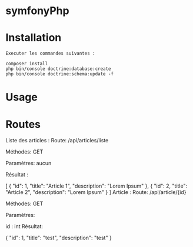 # symfonyPhp

# Installation
    Executer les commandes suivantes :

    composer install    
    php bin/console doctrine:database:create
    php bin/console doctrine:schema:update -f
# Usage
# Routes
Liste des articles :
Route: /api/articles/liste

Méthodes: GET

Paramètres: aucun

Résultat :

[
    {
        "id": 1,
        "title": "Article 1",
        "description": "Lorem Ipsum"
    },
    {
        "id": 2,
        "title": "Article 2",
        "description": "Lorem Ipsum"
    }
]
Article :
Route: /api/article/{id}

Méthodes: GET

Paramètres:

id : int
Résultat:

{
  "id": 1,
  "title": "test",
  "description": "test"
}
